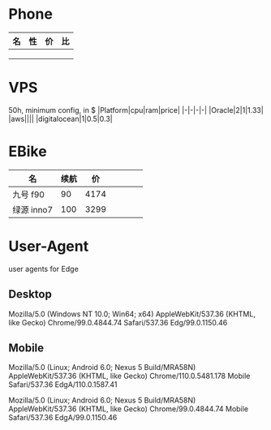 # Phone
|名|性|价|比|
|-|-|-|-|
|||||
|||||
|||||

# VPS
50h, minimum config, in $
|Platform|cpu|ram|price|
|-|-|-|-|
|Oracle|2|1|1.33|
|aws||||
|digitalocean|1|0.5|0.3|

# EBike

|名|续航|价|||||
|-|-|-|-|-|-|-|
|九号 f90|90|4174|||||
|绿源 inno7|100|3299|


# User-Agent
user agents for Edge

## Desktop
Mozilla/5.0 (Windows NT 10.0; Win64; x64) AppleWebKit/537.36 (KHTML, like Gecko) Chrome/99.0.4844.74 Safari/537.36 Edg/99.0.1150.46

## Mobile
Mozilla/5.0 (Linux; Android 6.0; Nexus 5 Build/MRA58N) AppleWebKit/537.36 (KHTML, like Gecko) Chrome/110.0.5481.178 Mobile Safari/537.36 EdgA/110.0.1587.41

Mozilla/5.0 (Linux; Android 6.0; Nexus 5 Build/MRA58N) AppleWebKit/537.36 (KHTML, like Gecko) Chrome/99.0.4844.74 Mobile Safari/537.36 EdgA/99.0.1150.46
